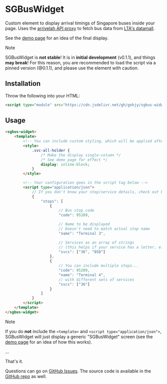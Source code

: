 # SGBusWidget
Custom element to display arrival timings of Singapore buses inside your page. Uses the [arrivelah API proxy](https://github.com/cheeaun/arrivelah) to fetch bus data from [LTA's datamall](https://datamall.lta.gov.sg/).

See the [demo page](./demo.html) for an idea of the final display.

> [!NOTE]
> 
> SGBusWidget is **not stable**! It is in **initial development** (v0.1.1), and things **may break**! For this reason, you are recommended to load the script via a pinned version (@0.1.1), and please use the element with caution.

## Installation
Throw the following into your HTML:
```html
<script type="module" src="https://cdn.jsdelivr.net/gh/gohjy/sgbus-widget@0.1.1/sgbus-widget.min.js"></script>
```

## Usage
```html
<sgbus-widget>
    <template>
        <!-- You can include custom styling, which will be applied after the defaults -->
        <style>
            .svc-all-holder {
                /* Make the display single-column */
                /* See demo page for effect */
                display: inline-block;
            }
        </style>

        <!-- Your configuration goes in the script tag below -->
        <script type="application/json">
            // If you don't know your stop/service details, check out busrouter.sg
            {
                "stops": [
                    {
                        // Bus stop code
                        "code": 95109, 

                        // Name to be displayed
                        // Doesn't need to match actual stop name
                        "name": "Terminal 3", 

                        // Services as an array of strings 
                        // (this helps if your service has a letter, e.g. 97e)
                        "svcs": ["36", "858"] 
                    },
                    {
                        // You can include multiple stops...
                        "code": 95209, 
                        "name": "Terminal 4",
                        // with different sets of services
                        "svcs": ["36"]
                    }
                ]
            }
        </script>
    </template>
</sgbus-widget>
```

> [!NOTE]
> 
> If you do **not** include the `<template>` and `<script type="application/json">`, 
> SGBusWidget will just display a generic "SGBusWidget" screen
> (see the [demo page](./demo.html) for an idea of how this works).

...

That's it.

Questions can go on [GitHub Issues](https://github.com/gohjy/sgbus-widget/issues). 
The source code is available in the [GitHub repo](https://github.com/gohjy/sgbus-widget) as well.